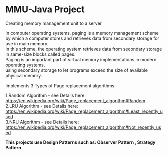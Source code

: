 # MMU-Java Project 
Creating memory management unit to a server </br>

In computer operating systems, paging is a memory management scheme by which a computer stores and retrieves data from secondary storage for use in main memory.</br>
In this scheme, the operating system retrieves data from secondary storage in same-size blocks called pages.</br>
Paging is an important part of virtual memory implementations in modern operating systems,</br>
using secondary storage to let programs exceed the size of available physical memory.</br>

Implements 3 Types of Page replacement algorithms: </br>

1.Random Algorithm - see Details here: https://en.wikipedia.org/wiki/Page_replacement_algorithm#Random </br>
2.LRU Algorithm - see Details here: https://en.wikipedia.org/wiki/Page_replacement_algorithm#Least_recently_used </br>
3.NRU Algorithm - see Details here: https://en.wikipedia.org/wiki/Page_replacement_algorithm#Not_recently_used </br>

<B>This projects use Design Patterns such as: Observer Pattern , Strategy Pattern </B> </br>


